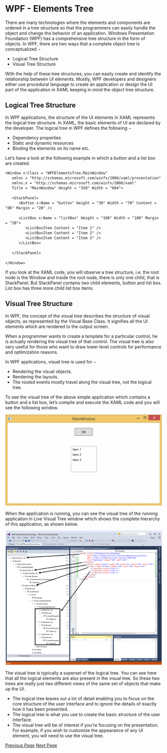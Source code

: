 # WPF - Elements Tree
There are many technologies where the elements and components are ordered in a tree structure so that the programmers can easily handle the object and change the behavior of an application. Windows Presentation Foundation (WPF) has a comprehensive tree structure in the form of objects. In WPF, there are two ways that a complete object tree is conceptualized −

   * Logical Tree Structure
   * Visual Tree Structure

With the help of these tree structures, you can easily create and identify the relationship between UI elements. Mostly, WPF developers and designers either use procedural language to create an application or design the UI part of the application in XAML keeping in mind the object tree structure.

## Logical Tree Structure
In WPF applications, the structure of the UI elements in XAML represents the logical tree structure. In XAML, the basic elements of UI are declared by the developer. The logical tree in WPF defines the following −

   * Dependency properties
   * Static and dynamic resources
   * Binding the elements on its name etc.

Let’s have a look at the following example in which a button and a list box are created.

```
<Window x:Class = "WPFElementsTree.MainWindow" 
   xmlns = "http://schemas.microsoft.com/winfx/2006/xaml/presentation" 
   xmlns:x = "http://schemas.microsoft.com/winfx/2006/xaml"
   Title = "MainWindow" Height = "350" Width = "604"> 
	
   <StackPanel> 
      <Button x:Name = "button" Height = "30" Width = "70" Content = "OK" Margin = "20" /> 
		
      <ListBox x:Name = "listBox" Height = "100" Width = "100" Margin = "20"> 
         <ListBoxItem Content = "Item 1" /> 
         <ListBoxItem Content = "Item 2" /> 
         <ListBoxItem Content = "Item 3" /> 
      </ListBox> 
		
   </StackPanel> 
	
</Window>
```
If you look at the XAML code, you will observe a tree structure, i.e. the root node is the Window and inside the root node, there is only one child, that is StackPanel. But StackPanel contains two child elements, button and list box. List box has three more child list box items.

## Visual Tree Structure
In WPF, the concept of the visual tree describes the structure of visual objects, as represented by the Visual Base Class. It signifies all the UI elements which are rendered to the output screen.

When a programmer wants to create a template for a particular control, he is actually rendering the visual tree of that control. The visual tree is also very useful for those who want to draw lower level controls for performance and optimization reasons.

In WPF applications, visual tree is used for −

   * Rendering the visual objects. 
   * Rendering the layouts.
   * The routed events mostly travel along the visual tree, not the logical tree.

To see the visual tree of the above simple application which contains a button and a list box, let’s compile and execute the XAML code and you will see the following window.

![Visual Tree Structure](../wpf/images/visual_tree_structure.jpg)

When the application is running, you can see the visual tree of the running application in Live Visual Tree window which shows the complete hierarchy of this application, as shown below.

![logical_tree](../wpf/images/logical_tree.jpg)

The visual tree is typically a superset of the logical tree. You can see here that all the logical elements are also present in the visual tree. So these two trees are really just two different views of the same set of objects that make up the UI.

   * The logical tree leaves out a lot of detail enabling you to focus on the core structure of the user interface and to ignore the details of exactly how it has been presented.
   * The logical tree is what you use to create the basic structure of the user interface.
   * The visual tree will be of interest if you're focusing on the presentation. For example, if you wish to customize the appearance of any UI element, you will need to use the visual tree.


[Previous Page](../wpf/wpf_xaml_overview.md) [Next Page](../wpf/wpf_dependency_properties.md) 
